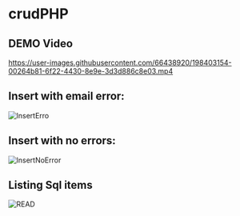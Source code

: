 # crudPHP

## DEMO Video

https://user-images.githubusercontent.com/66438920/198403154-00264b81-6f22-4430-8e9e-3d3d886c8e03.mp4

## Insert with email error:
![InsertErro](https://user-images.githubusercontent.com/66438920/198157287-573a253f-f098-4104-a1a1-b228b76cd573.JPG)

## Insert with no errors: 
![InsertNoError](https://user-images.githubusercontent.com/66438920/198157291-dbc6dddb-f96b-4008-9d92-a1910fe17f87.JPG)

## Listing Sql items
![READ](https://user-images.githubusercontent.com/66438920/198157293-1fc3c3bb-74eb-4a8c-a5da-ea300b899f57.JPG)





